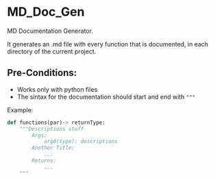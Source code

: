 # MD_Doc_Gen

MD Documentation Generator.

It generates an .md file with every function that is documented, in each directory of the current project.

## Pre-Conditions:

- Works only with python files
- The sintax for the documentation should start and end with `"""`

Example:
```python
def functions(par)-> returnType:
    """Descriptions stuff
    	Args:
    		arg0(type): descriptions 
    	Another Title:
    		... 
    	Returns:
    		...
    """
```
